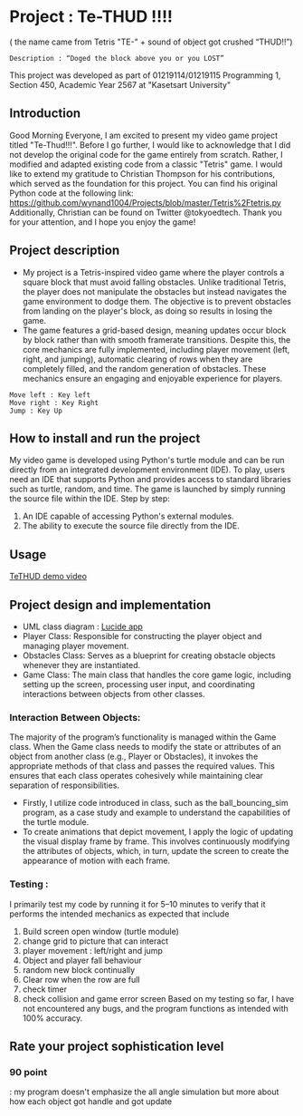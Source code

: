 # Project : Te-THUD !!!!

( the name came from Tetris "TE-" + sound of object got crushed “THUD!!”)
```
Description : “Doged the block above you or you LOST”
```
This project was developed as part of 01219114/01219115 Programming 1, Section 450, Academic Year 2567 at "Kasetsart University"


## Introduction
   Good Morning Everyone, I am excited to present my video game project titled "Te-Thud!!!". Before I go further, I would like to acknowledge that I did not develop the original code for the game entirely from scratch. Rather, I modified and adapted existing code from a classic "Tetris" game. I would like to extend my gratitude to Christian Thompson for his contributions, which served as the foundation for this project.
   You can find his original Python code at the following link:  https://github.com/wynand1004/Projects/blob/master/Tetris%2Ftetris.py
Additionally, Christian can be found on Twitter @tokyoedtech.
Thank you for your attention, and I hope you enjoy the game!


## Project description
- My project  is a Tetris-inspired video game  where the player controls a square block that must avoid falling obstacles. Unlike traditional Tetris, the player does not manipulate the obstacles but instead navigates the game environment to dodge them. The objective is to prevent obstacles from landing on the player's block, as doing so results in losing the game.
- The game features a grid-based design, meaning updates occur block by block rather than with smooth framerate transitions. Despite this, the core mechanics are fully implemented, including player movement (left, right, and jumping), automatic clearing of rows when they are completely filled, and the random generation of obstacles. These mechanics ensure an engaging and enjoyable experience for players.
``` | Control |
Move left : Key left
Move right : Key Right
Jump : Key Up
```


## How to install and run the project
My video game is developed using Python's turtle module and can be run directly from an integrated development environment (IDE). To play, users need an IDE that supports Python and provides access to standard libraries such as turtle, random, and time. The game is launched by simply running the source file within the IDE.
Step by step:
1. An IDE capable of accessing Python's external modules.
2. The ability to execute the source file directly from the IDE.


## Usage 
[TeTHUD demo video](https://youtu.be/YganM5vVIUM)



## Project design and implementation
-  UML class diagram :
    [Lucide app](https://lucid.app/lucidchart/0eb1a408-46f5-407c-a79f-0226788f450d/edit?viewport_loc=-251%2C-141%2C2560%2C1184%2C0_0&invitationId=inv_53a46a61-07b2-4ca6-ae34-975f9579f89e)
- Player Class: Responsible for constructing the player object and managing player movement.
- Obstacles Class: Serves as a blueprint for creating obstacle objects whenever they are instantiated.
- Game Class: The main class that handles the core game logic, including setting up the screen, processing user input, and coordinating interactions between objects from other classes.

### Interaction Between Objects:
The majority of the program’s functionality is managed within the Game class. When the Game class needs to modify the state or attributes of an object from another class (e.g., Player or Obstacles), it invokes the appropriate methods of that class and passes the required values. This ensures that each class operates cohesively while maintaining clear separation of responsibilities.
- Firstly, I utilize code introduced in class, such as the ball_bouncing_sim program, as a case study and example to understand the capabilities of the turtle module.
- To create animations that depict movement, I apply the logic of updating the visual display frame by frame. This involves continuously modifying the attributes of objects, which, in turn, update the screen to create the appearance of motion with each frame.

### Testing :
I primarily test my code by running it for 5–10 minutes to verify that it performs the intended mechanics as expected that include
1. Build screen open window (turtle module)
2. change grid to picture that can interact
3. player movement : left/right and jump
4. Object and player fall behaviour
5. random new block continually
6. Clear row when the row are full
7. check timer
8. check collision and game error screen 
Based on my testing so far, I have not encountered any bugs, and the program functions as intended with 100% accuracy.

## Rate your project sophistication level 
### 90 point
: my program doesn't emphasize the all angle  simulation but more about how each object got handle and got update
